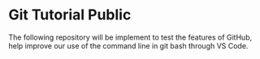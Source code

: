 # Git Tutorial Public

The following repository will be implement to test the features of GitHub, help improve our use of the command line in git bash through VS Code.
